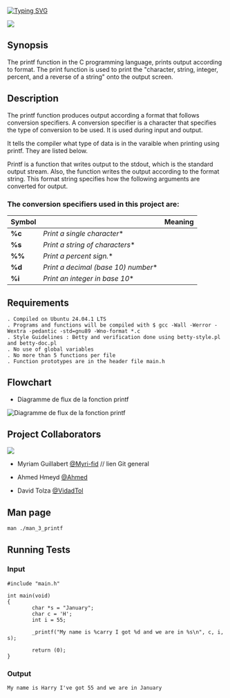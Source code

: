 

[![Typing SVG](https://readme-typing-svg.herokuapp.com?font=Fira+Code&weight=700&size=27&pause=1000&center=true&width=700&height=62&lines=Project+Printf)](https://git.io/typing-svg)

![](https://www.commentcoder.com/static/bd7bd17f9fccb49b563e643f73bc87b3/b17f8/c-printf.jpg)



## Synopsis

The printf function in the C programming language, prints output according to format. The print function is used to print the "character, string, integer, percent, and a reverse of a string" onto the output screen.

## Description
The printf function produces output according a format that follows conversion specifiers. A conversion specifier is a character that specifies the type of conversion to be used. It is used during input and output.

It tells the compiler what type of data is in the varaible when printing using printf. They are listed below.

Printf is a function that writes output to the stdout, which is the standard output stream. Also, the function writes the output according to the format string. This format string specifies how the following arguments are converted for output.

### The conversion specifiers used in this project are:

| Symbol || Meaning|
| :-------- | :------- | :-------------------------------- |
| **%c**      |  *Print a single character** |
| **%s**      |  *Print a string of characters** |
| **%%**      |  *Print a percent sign.** |
| **%d**      |  *Print a decimal (base 10) number** |
| **%i**      |  *Print an integer in base 10** |


## Requirements

    . Compiled on Ubuntu 24.04.1 LTS
    . Programs and functions will be compiled with $ gcc -Wall -Werror -Wextra -pedantic -std=gnu89 -Wno-format *.c
    . Style Guidelines : Betty and verification done using betty-style.pl and betty-doc.pl
    . No use of global variables
    . No more than 5 functions per file
    . Function prototypes are in the header file main.h

## Flowchart
- Diagramme de flux de la fonction printf

![Diagramme de flux de la fonction printf](https://i.imgur.com/lX1fkb7.png)


## Project Collaborators

![](https://flat-badgen.vercel.app/badge/icon/github?icon=github&label)

- Myriam Guillabert [@Myri-fid](https://github.com/Myri-fid) // lien Git general

- Ahmed Hmeyd [@Ahmed]()

- David Tolza [@VidadTol](https://www.github.com/VidadTol)

## Man page
```
man ./man_3_printf
```
## Running Tests

### Input
```
#include "main.h"

int main(void)
{
        char *s = "January";
        char c = 'H';
        int i = 55;

        _printf("My name is %carry I got %d and we are in %s\n", c, i, s);

        return (0);
}
```

### Output
```
My name is Harry I've got 55 and we are in January
```


